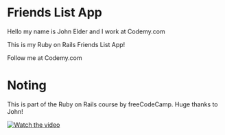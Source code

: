 # Friends List App

Hello my name is John Elder and I work at Codemy.com

This is my Ruby on Rails Friends List App!

Follow me at Codemy.com

# Noting

This is part of the Ruby on Rails course by freeCodeCamp. Huge thanks to John!

[![Watch the video](https://img.youtube.com/vi/fmyvWz5TUWg/maxresdefault.jpg)](https://youtu.be/fmyvWz5TUWg)